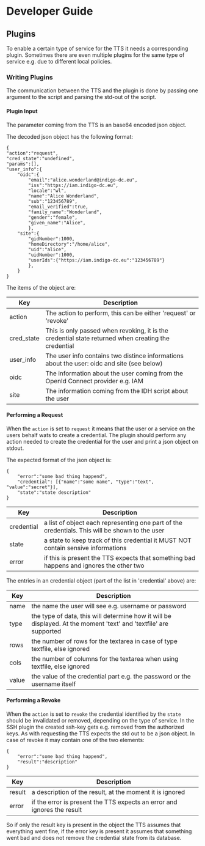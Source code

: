 # Developer Guide
## Plugins
To enable a certain type of service for the TTS it needs a corresponding plugin. Sometimes there are even multiple plugins for the same type of service e.g. due to different local policies.

### Writing Plugins
The communication between the TTS and the plugin is done by passing one argument to the script and parsing the std-out of the script.

#### Plugin Input
The parameter coming from the TTS is an base64 encoded json object.

The decoded json object has the following format:
```
{
"action":"request",
"cred_state":"undefined",
"params":[],
"user_info":{
	"oidc":{
		"email":"alice.wonderland@indigo-dc.eu",
		"iss":"https://iam.indigo-dc.eu",
		"locale":"wl",
		"name":"Alice Wonderland",
		"sub":"123456789",
		"email_verified":true,
		"family_name":"Wonderland",
		"gender":"female",
		"given_name":"Alice",
		},
	"site":{
		"gidNumber":1000,
		"homeDirectory":"/home/alice",
		"uid":"alice",
		"uidNumber":1000,
		"userIds":{"https://iam.indigo-dc.eu":"123456789"}
		},
	}
}
```
The items of the object are:

| Key        | Description                                                                                         |
|------------|-----------------------------------------------------------------------------------------------------|
| action     | The action to perform, this can be either 'request' or 'revoke'                                     |
| cred_state | This is only passed when revoking, it is the credential state returned when creating the credential |
| user_info  | The user info contains two distince informations about the user: oidc and site (see below)          |
| oidc       | The information about the user coming from the OpenId Connect provider e.g. IAM                     |
| site       | The information coming from the IDH script about the user                                           |

#### Performing a Request
When the `action` is set to `request` it means that the user or a service on the
users behalf wats to create a credential.
The plugin should perform any action needed to create the credential for the user and print
a json object on stdout.

The expected format of the json object is:
```
{
	"error":"some bad thing happend",
	"credential": [{"name":"some name", "type":"text", "value":"secret"}],
	"state":"state description"
}
```

| Key        | Description                                                                                    |
|------------|------------------------------------------------------------------------------------------------|
| credential | a list of object each representing one part of the credentials. This will be shown to the user |
| state      | a state to keep track of this credential it MUST NOT contain sensive informations              |
| error      | if this is present the TTS expects that something bad happens and ignores the other two        |


The entries in an credential object (part of the list in 'credential' above) are:

| Key   | Description                                                                                                       |
|-------|-------------------------------------------------------------------------------------------------------------------|
| name  | the name the user will see e.g. username or password                                                              |
| type  | the type of data, this will determine how it will be displayed. At the moment 'text' and 'textfile' are supported |
| rows  | the number of rows for the textarea in case of type textfile, else ignored                                        |
| cols  | the number of columns for the textarea when using textfile, else ignored                                          |
| value | the value of the credential part e.g. the password or the username itself                                         |


#### Performing a Revoke
When the `action` is set to `revoke` the credential identified by the `state` should be invalidated 
or removed, depending on the type of service. In the SSH plugin the created ssh-key gets e.g. 
removed from the authorized keys.
As with requesting the TTS expects the std out to be a json object. In case of revoke it may contain
one of the two elements:
```
{
	"error":"some bad thing happend",
	"result":"description"
}
```

| Key    | Description                                                             |
|--------|-------------------------------------------------------------------------|
| result | a description of the result, at the moment it is ignored                |
| error  | if the error is present the TTS expects an error and ignores the result |


So if only the result key is present in the object the TTS assumes that everything went fine,
if the error key is present it assumes that something went bad and does not remove the credential 
state from its database.
